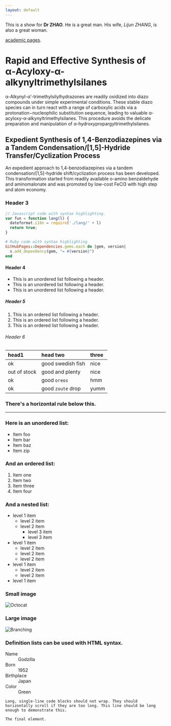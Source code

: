 ```yaml
---
layout: default
---
```


This is a show for **Dr ZHAO**. He is a great man. His wife, _Lijun ZHANG_, is also a great woman.

[academic pages](https://www.researchgate.net/profile/Tuan_Zhao).




# Rapid and Effective Synthesis of α‑Acyloxy-α-alkynyltrimethylsilanes

α-Alkynyl-α′-trimethylsilylhydrazones are readily oxidized into diazo compounds under simple experimental conditions. These stable diazo species can in turn react with a range of carboxylic acids via a protonation−nucleophilic substitution sequence, leading to valuable α-acyloxy-α-alkynyltrimethylsilanes. This procedure avoids the delicate preparation and manipulation of α-hydroxypropargyltrimethylsilanes.

## Expedient Synthesis of 1,4-Benzodiazepines via a Tandem Condensation/[1,5]-Hydride Transfer/Cyclization Process

An expedient approach to 1,4-benzodiazepines via a tandem condensation/[1,5]-hydride shift/cyclization process has been developed. This transformation started from readily available o-amino benzaldehyde and aminomalonate and was promoted by low-cost FeCl3 with high step and atom economy.

### Header 3

```js
// Javascript code with syntax highlighting.
var fun = function lang(l) {
  dateformat.i18n = require('./lang/' + l)
  return true;
}
```

```ruby
# Ruby code with syntax highlighting
GitHubPages::Dependencies.gems.each do |gem, version|
  s.add_dependency(gem, "= #{version}")
end
```

#### Header 4

*   This is an unordered list following a header.
*   This is an unordered list following a header.
*   This is an unordered list following a header.

##### Header 5

1.  This is an ordered list following a header.
2.  This is an ordered list following a header.
3.  This is an ordered list following a header.

###### Header 6

| head1        | head two          | three |
|:-------------|:------------------|:------|
| ok           | good swedish fish | nice  |
| out of stock | good and plenty   | nice  |
| ok           | good `oreos`      | hmm   |
| ok           | good `zoute` drop | yumm  |

### There's a horizontal rule below this.

* * *

### Here is an unordered list:

*   Item foo
*   Item bar
*   Item baz
*   Item zip

### And an ordered list:

1.  Item one
1.  Item two
1.  Item three
1.  Item four

### And a nested list:

- level 1 item
  - level 2 item
  - level 2 item
    - level 3 item
    - level 3 item
- level 1 item
  - level 2 item
  - level 2 item
  - level 2 item
- level 1 item
  - level 2 item
  - level 2 item
- level 1 item

### Small image

![Octocat](https://github.githubassets.com/images/icons/emoji/octocat.png)

### Large image

![Branching](https://guides.github.com/activities/hello-world/branching.png)


### Definition lists can be used with HTML syntax.

<dl>
<dt>Name</dt>
<dd>Godzilla</dd>
<dt>Born</dt>
<dd>1952</dd>
<dt>Birthplace</dt>
<dd>Japan</dd>
<dt>Color</dt>
<dd>Green</dd>
</dl>

```
Long, single-line code blocks should not wrap. They should horizontally scroll if they are too long. This line should be long enough to demonstrate this.
```

```
The final element.
```
